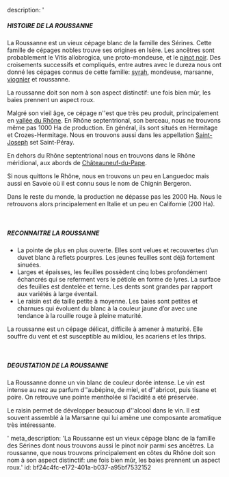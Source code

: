 description: '<h5><strong>HISTOIRE DE LA ROUSSANNE</strong><br></h5><p>La Roussanne est un vieux cépage blanc de la famille des Sérines. Cette famille de cépages nobles trouve ses origines en Isère. Les ancêtres sont probablement le Vitis allobrogica, une proto-mondeuse, et le <a href="/fr/grape/pinot-noir">pinot noir</a>. Des croisements successifs et compliqués, entre autres avec le dureza nous ont donné les cépages connus de cette famille: <a href="/fr/grape/syrah">syrah</a>, mondeuse, marsanne, <a href="/fr/grape/viognier">viognier</a> et roussanne.</p><p>La roussanne doit son nom à son aspect distinctif: une fois bien mûr, les baies prennent un aspect roux.</p><p>Malgré son vieil âge, ce cépage n''est que très peu produit, principalement en <a href="/fr/region/cotes-du-rhone">vallée du Rhône</a>. En Rhône septentrional, son berceau, nous ne trouvons même pas 1000 Ha de production. En général, ils sont situés en Hermitage et Crozes-Hermitage. Nous en trouvons aussi dans les appellation <a href="/fr/region/saint-joseph">Saint-Joseph</a> set Saint-Péray.</p><p>En dehors du Rhône septentrional nous en trouvons dans le Rhône méridional, aux abords de <a href="/fr/region/chateauneuf-du-pape">Châteauneuf-du-Pape</a>. </p><p>Si nous quittons le Rhône, nous en trouvons un peu en Languedoc mais aussi en Savoie où il est connu sous le nom de Chignin Bergeron. </p><p>Dans le reste du monde, la production ne dépasse pas les 2000 Ha. Nous le retrouvons alors principalement en Italie et un peu en Californie (200 Ha).</p><p><br></p><h5><strong>RECONNAITRE LA ROUSSANNE</strong></h5><ul><li>La pointe de plus en plus ouverte. Elles sont velues et recouvertes d’un duvet blanc à reflets pourpres. Les jeunes feuilles sont déjà fortement sinuées.</li><li>Larges et épaisses, les feuilles possèdent cinq lobes profondément échancrés qui se referment vers le pétiole en forme de lyres. La surface des feuilles est dentelée et terne. Les dents sont grandes par rapport aux variétés à large éventail.</li><li>Le raisin est de taille petite à moyenne. Les baies sont petites et charnues qui évoluent du blanc à la couleur jaune d’or avec une tendance à la rouille rouge à pleine maturité.</li></ul><p>La roussanne est un cépage délicat, difficile à amener à maturité. Elle souffre du vent et est susceptible au mildiou, les acariens et les thrips.</p><p><br></p><h5><strong>DEGUSTATION DE LA ROUSSANNE</strong></h5><p>La Roussanne donne un vin blanc de couleur dorée intense. Le vin est intense au nez au parfum d''aubépine, de miel, et d''abricot, puis tisane et poire. On retrouve une pointe mentholée si l’acidité a eté préservée. </p><p>Le raisin permet de développer beaucoup d''alcool dans le vin. Il est souvent assemblé à la Marsanne qui lui amène une composante aromatique très intéressante.</p>'
meta_description: 'La Roussanne est un vieux cépage blanc de la famille des Sérines dont nous trouvons aussi le pinot noir parmi ses ancêtres. La roussanne, que nous trouvons principalement en côtes du Rhône doit son nom à son aspect distinctif: une fois bien mûr, les baies prennent un aspect roux.'
id: bf24c4fc-e172-401a-b037-a95bf7532152

